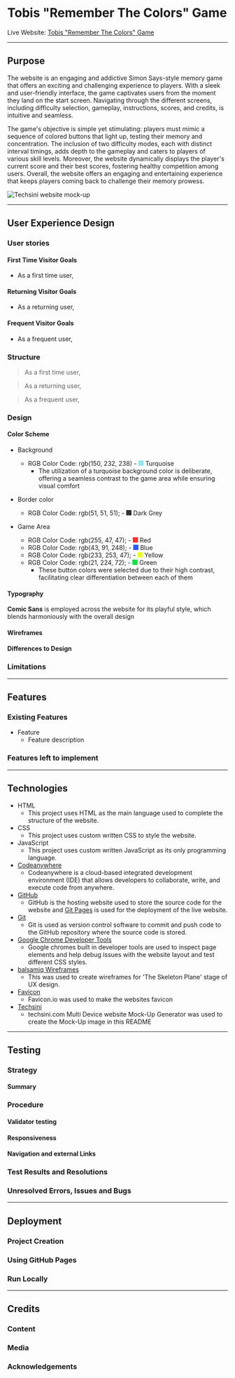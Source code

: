 # **Tobis "Remember The Colors" Game**

Live Website: [Tobis "Remember The Colors" Game](https://nixts.github.io/remember-the-colors/)

***
## **Purpose**
The website is an engaging and addictive Simon Says-style memory game that offers an exciting and challenging experience to players. With a sleek and user-friendly interface, the game captivates users from the moment they land on the start screen. Navigating through the different screens, including difficulty selection, gameplay, instructions, scores, and credits, is intuitive and seamless. 

The game's objective is simple yet stimulating: players must mimic a sequence of colored buttons that light up, testing their memory and concentration. The inclusion of two difficulty modes, each with distinct interval timings, adds depth to the gameplay and caters to players of various skill levels. Moreover, the website dynamically displays the player's current score and their best scores, fostering healthy competition among users. Overall, the website offers an engaging and entertaining experience that keeps players coming back to challenge their memory prowess.

![Techsini website mock-up]()

***
## **User Experience Design**
### **User stories**

#### **First Time Visitor Goals**
+ As a first time user, 

#### **Returning Visitor Goals**
+ As a returning user, 

#### **Frequent Visitor Goals**
+ As a frequent user, 

### **Structure**

> As a first time user, 

> As a returning user, 

> As a frequent user, 

### **Design**
#### **Color Scheme**
+ Background
  + RGB Color Code: rgb(150, 232, 238) - ![turquoise](media/readme-images/turqoise.jpg) Turquoise
    + The utilization of a turquoise background color is deliberate, offering a seamless contrast to the game area while ensuring visual comfort

+ Border color
  + RGB Color Code: rgb(51, 51, 51); - ![dark grey](media/readme-images/dark-grey.jpg) Dark Grey

+ Game Area
  + RGB Color Code: rgb(255, 47, 47); - ![red](media/readme-images/red.jpg) Red
  + RGB Color Code: rgb(43, 91, 248); - ![blue](media/readme-images/blue.jpg) Blue
  + RGB Color Code: rgb(233, 253, 47); - ![yellow](media/readme-images/yellow.jpg) Yellow
  + RGB Color Code: rgb(21, 224, 72); - ![green](media/readme-images/green.jpg) Green
    + These button colors were selected due to their high contrast, facilitating clear differentiation between each of them

#### **Typography**
**Comic Sans** is employed across the website for its playful style, which blends harmoniously with the overall design

#### **Wireframes**

#### **Differences to Design**

### **Limitations**

***
## **Features**
### **Existing Features**
+ Feature
  + Feature description
 
### **Features left to implement**

***
## **Technologies**

+ HTML
  + This project uses HTML as the main language used to complete the structure of the website.
+ CSS
  + This project uses custom written CSS to style the website.
+ JavaScript
  + This project uses custom written JavaScript as its only programming language.
+ [Codeanywhere](https://app.codeanywhere.com/)
  + Codeanywhere is a cloud-based integrated development environment (IDE) that allows developers to collaborate, write, and execute code from anywhere.
+ [GitHub](https://github.com/)
  + GitHub is the hosting website used to store the source code for the website and [Git Pages](https://pages.github.com/) is used for the deployment of the live website.
+ [Git](https://git-scm.com/)
  + Git is used as version control software to commit and push code to the GitHub repository where the source code is stored.
+ [Google Chrome Developer Tools](https://developers.google.com/web/tools/chrome-devtools)
  + Google chromes built in developer tools are used to inspect page elements and help debug issues with the website layout and test different CSS styles.
+ [balsamiq Wireframes](https://balsamiq.com/wireframes/)
  + This was used to create wireframes for 'The Skeleton Plane' stage of UX design.
+ [Favicon](https://favicon.io/)
  + Favicon.io was used to make the websites favicon
+ [Techsini](http://techsini.com/multi-mockup/index.php)
  + techsini.com Multi Device website Mock-Up Generator was used to create the Mock-Up image in this README

***
## **Testing**
### **Strategy**
#### **Summary**

### **Procedure**
#### **Validator testing**

#### **Responsiveness**

#### **Navigation and external Links**

### **Test Results and Resolutions**

### **Unresolved Errors, Issues and Bugs**

***
## **Deployment**
### **Project Creation**

### **Using GitHub Pages**

### **Run Locally**

***
## **Credits**
### **Content**

### **Media**

### **Acknowledgements**